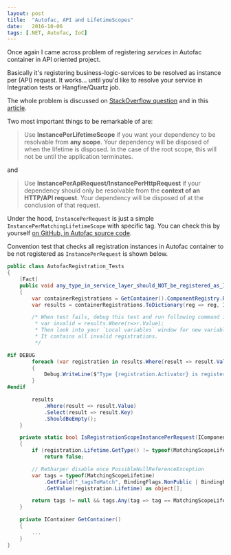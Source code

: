```yaml
---
layout: post
title:  "Autofac, API and LifetimeScopes"
date:   2016-10-06
tags: [.NET, Autofac, IoC]
---
```

Once again I came across problem of registering _services_ in Autofac container in API oriented project.

Basically it's registering business-logic-services to be resolved as instance per (API) request. It works... until you'd like to resolve your service in Integration tests or Hangfire/Quartz job.

The whole problem is discussed on [StackOverflow question](http://stackoverflow.com/questions/12127000/autofac-instanceperhttprequest-vs-instanceperlifetimescope) and in this [article](http://decompile.it/blog/2014/03/13/webapi-autofac-lifetime-scopes/#more-620).

Two most important things to be remarkable of are:

> Use **InstancePerLifetimeScope** if you want your dependency to be resolvable from **any scope**. Your dependency will be disposed of when the lifetime is disposed. In the case of the root scope, this will not be until the application terminates.

and

> Use **InstancePerApiRequest/InstancePerHttpRequest** if your dependency should only be resolvable from the **context of an HTTP/API request**. Your dependency will be disposed of at the conclusion of that request.

Under the hood, `InstancePerRequest` is just a simple `InstancePerMatchingLifetimeScope` with specific tag.
You can check this by yourself [on GitHub, in Autofac source code](https://github.com/autofac/Autofac/blob/41044d7d1a4fa277c628021537d5a12016137c3b/src/Autofac/RegistrationExtensions.cs#L1401).

Convention test that checks all registration instances in Autofac container to be not registered as `InstancePerRequest` is shown below.

```csharp
public class AutofacRegistration_Tests
{
    [Fact]
    public void any_type_in_service_layer_should_NOT_be_registered_as_InstancePerRequest()
    {
        var containerRegistrations = GetContainer().ComponentRegistry.Registrations;
        var results = containerRegistrations.ToDictionary(reg => reg, IsRegistrationScopeInstancePerRequest);

        /* When test fails, debug this test and run following command in `Immediate console`: 
         * var invalid = results.Where(r=>r.Value);
         * Then look into your `Local variables` window for new variable named "invalid".
         * It contains all invalid registrations.
         */

#if DEBUG
        foreach (var registration in results.Where(result => result.Value).Select(result => result.Key))
        {
            Debug.WriteLine($"Type {registration.Activator} is registered with invalid scope.");
        }
#endif

        results
            .Where(result => result.Value)
            .Select(result => result.Key)
            .ShouldBeEmpty();
    }

    private static bool IsRegistrationScopeInstancePerRequest(IComponentRegistration registration)
    {
        if (registration.Lifetime.GetType() != typeof(MatchingScopeLifetime))
            return false;

        // ReSharper disable once PossibleNullReferenceException
        var tags = typeof(MatchingScopeLifetime)
            .GetField("_tagsToMatch", BindingFlags.NonPublic | BindingFlags.Instance)
            .GetValue(registration.Lifetime) as object[];

        return tags != null && tags.Any(tag => tag == MatchingScopeLifetimeTags.RequestLifetimeScopeTag);
    }

    private IContainer GetContainer()
    {
        ...
    }
}
```